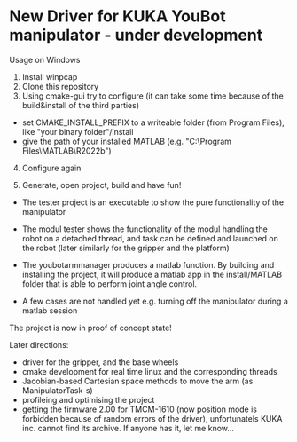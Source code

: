 # New Driver for KUKA YouBot manipulator - under development

Usage on Windows

1. Install winpcap
2. Clone this repository
3. Using cmake-gui try to configure (it can take some time because of the build&install of the third parties)
- set CMAKE\_INSTALL_PREFIX to a writeable folder (from Program Files), like "your binary folder"/install
- give the path of your installed MATLAB (e.g. "C:\Program Files\MATLAB\R2022b")

4. Configure again

5. Generate, open project, build and have fun!

- The tester project is an executable to show the pure functionality of the manipulator
- The modul tester shows the functionality of the modul handling the robot on a detached thread, and task can be defined and launched on the robot
(later similarly for the gripper and the platform)

- The youbotarmmanager produces a matlab function. By building and installing the project, it will produce a matlab app in the install/MATLAB folder
that is able to perform joint angle control. 

- A few cases are not handled yet e.g. turning off the manipulator during a matlab session

The project is now in proof of concept state!

Later directions:

- driver for the gripper, and the base wheels
- cmake development for real time linux and the corresponding threads
- Jacobian-based Cartesian space methods to move the arm (as ManipulatorTask-s)
- profileing and optimising the project
- getting the firmware 2.00 for TMCM-1610 (now position mode is forbidden because of random errors of the driver), unfortunatels KUKA inc. cannot find its archive. If anyone has it, let me know...